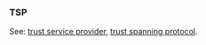 ### TSP

<p class="c8"><span>See: </span><span class="c2"><a class="c3" href="#h.lob8zt6w1hh">trust service provider</a></span><span>, </span><span class="c2"><a class="c3" href="#h.fnuaao3a1j25">trust spanning protocol</a></span><span class="c0">.</span></p>
